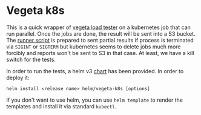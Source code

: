 # Vegeta k8s

This is a quick wrapper of [vegeta load tester](https://github.com/tsenart/vegeta) on a kubernetes job that can run parallel. Once the jobs are done, the result will be sent into a S3 bucket. The [runner script](./attack.sh) is prepared to sent partial results if process is terminated via `SIGINT` or `SIGTERM` but kubernetes seems to delete jobs much more forcibly and reports won't be sent to S3 in that case. At least, we have a kill switch for the tests.

In order to run the tests, a helm v3 [chart](./helm/vegeta-k8s) has been provided. In order to deploy it:
```
helm install <release name> helm/vegeta-k8s [options]
```
If you don't want to use helm, you can use `helm template` to render the templates and install it via standard `kubectl`.
